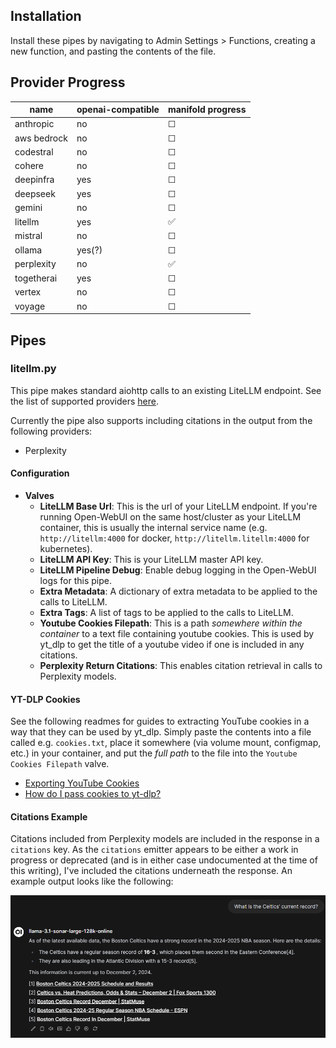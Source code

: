## Installation

Install these pipes by navigating to Admin Settings > Functions, creating a new function, and pasting the contents of the file.

## Provider Progress

| name        | openai-compatible | manifold progress |
| ---         | ---               | ---   |
| anthropic   | no                | &#9744; |
| aws bedrock | no                | &#9744; |
| codestral   | no                | &#9744; |
| cohere      | no                | &#9744; |
| deepinfra   | yes               | &#9744; |
| deepseek    | yes               | &#9744; |
| gemini      | no                | &#9744; |
| litellm     | yes               | :white_check_mark: |
| mistral     | no                | &#9744; |
| ollama      | yes(?)            | &#9744; |
| perplexity  | no                | :white_check_mark: |
| togetherai  | yes               | &#9744; |
| vertex      | no                | &#9744; |
| voyage      | no                | &#9744; |

## Pipes

### litellm.py

This pipe makes standard aiohttp calls to an existing LiteLLM endpoint. See the list of supported providers [here](https://docs.litellm.ai/docs/providers).

Currently the pipe also supports including citations in the output from the following providers:

* Perplexity

#### Configuration

* **Valves**
    * **LiteLLM Base Url**: This is the url of your LiteLLM endpoint. If you're running Open-WebUI on the same host/cluster as your LiteLLM container, this is usually the internal service name (e.g. `http://litellm:4000` for docker, `http://litellm.litellm:4000` for kubernetes).
    * **LiteLLM API Key**: This is your LiteLLM master API key.
    * **LiteLLM Pipeline Debug**: Enable debug logging in the Open-WebUI logs for this pipe.
    * **Extra Metadata**: A dictionary of extra metadata to be applied to the calls to LiteLLM.
    * **Extra Tags**: A list of tags to be applied to the calls to LiteLLM.
    * **Youtube Cookies Filepath**: This is a path _somewhere within the container_ to a text file containing youtube cookies. This is used by yt_dlp to get the title of a youtube video if one is included in any citations.
    * **Perplexity Return Citations**: This enables citation retrieval in calls to Perplexity models.

#### YT-DLP Cookies

See the following readmes for guides to extracting YouTube cookies in a way that they can be used by yt_dlp. Simply paste the contents into a file called e.g. `cookies.txt`, place it somewhere (via volume mount, configmap, etc.) in your container, and put the _full path_ to the file into the `Youtube Cookies Filepath` valve.

* [Exporting YouTube Cookies](https://github.com/yt-dlp/yt-dlp/wiki/Extractors#exporting-youtube-cookies)
* [How do I pass cookies to yt-dlp?](https://github.com/yt-dlp/yt-dlp/wiki/FAQ#how-do-i-pass-cookies-to-yt-dlp)

#### Citations Example

Citations included from Perplexity models are included in the response in a `citations` key. As the `citations` emitter appears to be either a work in progress or deprecated (and is in either case undocumented at the time of this writing), I've included the citations underneath the response. An example output looks like the following:

![Perplexity Citations](./screenshots/perplexity-citations.png)
